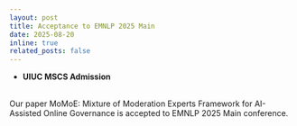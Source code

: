 ```yaml
---
layout: post
title: Acceptance to EMNLP 2025 Main
date: 2025-08-20
inline: true
related_posts: false
---
```


- **UIUC MSCS Admission**
<br/>
Our paper MoMoE: Mixture of Moderation Experts Framework for AI-Assisted Online Governance is accepted to EMNLP 2025 Main conference.
